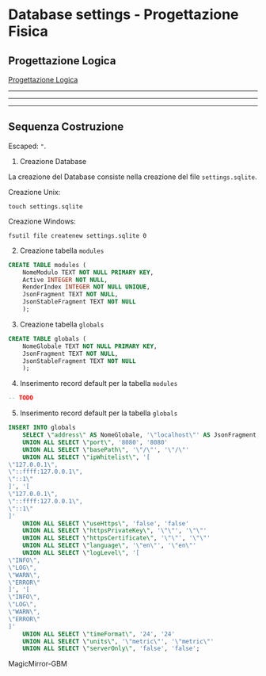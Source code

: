 # Database settings - Progettazione Fisica

## Progettazione Logica

[Progettazione Logica](../Progettazione%20Logica/Progettazione%20Logica.md)

---
---
---

## Sequenza Costruzione

Escaped: `"`.

1. Creazione Database

La creazione del Database consiste nella creazione del file
`settings.sqlite`.

Creazione Unix:

```shell
touch settings.sqlite
```

Creazione Windows:

```shell
fsutil file createnew settings.sqlite 0
```

2. Creazione tabella `modules`

```sql
CREATE TABLE modules (
    NomeModulo TEXT NOT NULL PRIMARY KEY,
    Active INTEGER NOT NULL,
    RenderIndex INTEGER NOT NULL UNIQUE,
    JsonFragment TEXT NOT NULL,
    JsonStableFragment TEXT NOT NULL
    );
```

3. Creazione tabella `globals`

```sql
CREATE TABLE globals (
    NomeGlobale TEXT NOT NULL PRIMARY KEY,
    JsonFragment TEXT NOT NULL,
    JsonStableFragment TEXT NOT NULL
    );
```

4. Inserimento record default per la tabella `modules`

```sql
-- TODO
```

5. Inserimento record default per la tabella `globals`

```sql
INSERT INTO globals
    SELECT \"address\" AS NomeGlobale, '\"localhost\"' AS JsonFragment, '\"localhost\"' AS JsonStableFragment
    UNION ALL SELECT \"port\", '8080', '8080'
    UNION ALL SELECT \"basePath\", '\"/\"', '\"/\"'
    UNION ALL SELECT \"ipWhitelist\", '[
\"127.0.0.1\",
\"::ffff:127.0.0.1\",
\"::1\"
]', '[
\"127.0.0.1\",
\"::ffff:127.0.0.1\",
\"::1\"
]'
    UNION ALL SELECT \"useHttps\", 'false', 'false'
    UNION ALL SELECT \"httpsPrivateKey\", '\"\"', '\"\"'
    UNION ALL SELECT \"httpsCertificate\", '\"\"', '\"\"'
    UNION ALL SELECT \"language\", '\"en\"', '\"en\"'
    UNION ALL SELECT \"logLevel\", '[
\"INFO\",
\"LOG\",
\"WARN\",
\"ERROR\"
]', '[
\"INFO\",
\"LOG\",
\"WARN\",
\"ERROR\"
]'
    UNION ALL SELECT \"timeFormat\", '24', '24'
    UNION ALL SELECT \"units\", '\"metric\"', '\"metric\"'
    UNION ALL SELECT \"serverOnly\", 'false', 'false';
```

MagicMirror-GBM

